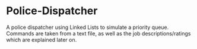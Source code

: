 # Police-Dispatcher
A police dispatcher using Linked Lists to simulate a priority queue. Commands are taken from a text file, as well as the job descriptions/ratings which are explained later on.
